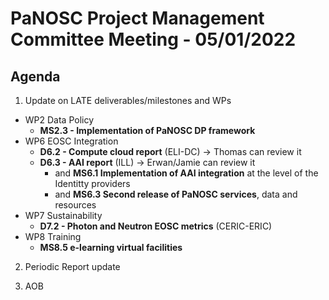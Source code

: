 PaNOSC Project Management Committee Meeting - 05/01/2022 
=========================================================

Agenda
------	

1. Update on LATE deliverables/milestones and WPs
* WP2 Data Policy
  * **MS2.3 - Implementation of PaNOSC DP framework**
* WP6 EOSC Integration
  * **D6.2 - Compute cloud report** (ELI-DC) -> Thomas can review it
  * **D6.3 - AAI report** (ILL) -> Erwan/Jamie can review it
    * and **MS6.1 Implementation of AAI integration** at the level of the Identitty providers
    * and **MS6.3 Second release of PaNOSC services**, data and resources 
* WP7 Sustainability
  * **D7.2 - Photon and Neutron EOSC metrics** (CERIC-ERIC)
* WP8 Training
  * **MS8.5 e-learning virtual facilities**

2. Periodic Report update


3. AOB
